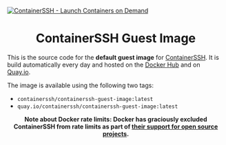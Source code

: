 [![ContainerSSH - Launch Containers on Demand](https://containerssh.github.io/images/logo-for-embedding.svg)](https://containerssh.io/)

<!--suppress HtmlDeprecatedAttribute -->
<h1 align="center">ContainerSSH Guest Image</h1>

This is the source code for the **default guest image** for [ContainerSSH](https://containerssh.io). It is build automatically every day and hosted on the [Docker Hub](https://hub.docker.com/u/containerssh) and on [Quay.io](https://quay.io/organization/containerssh).

The image is available using the following two tags:

- `containerssh/containerssh-guest-image:latest`
- `quay.io/containerssh/containerssh-guest-image:latest`

<p align="center"><strong>Note about Docker rate limits: Docker has graciously excluded ContainerSSH from rate limits as part of <a href="https://www.docker.com/blog/expanded-support-for-open-source-software-projects/">their support for open source projects</a>.</p>
